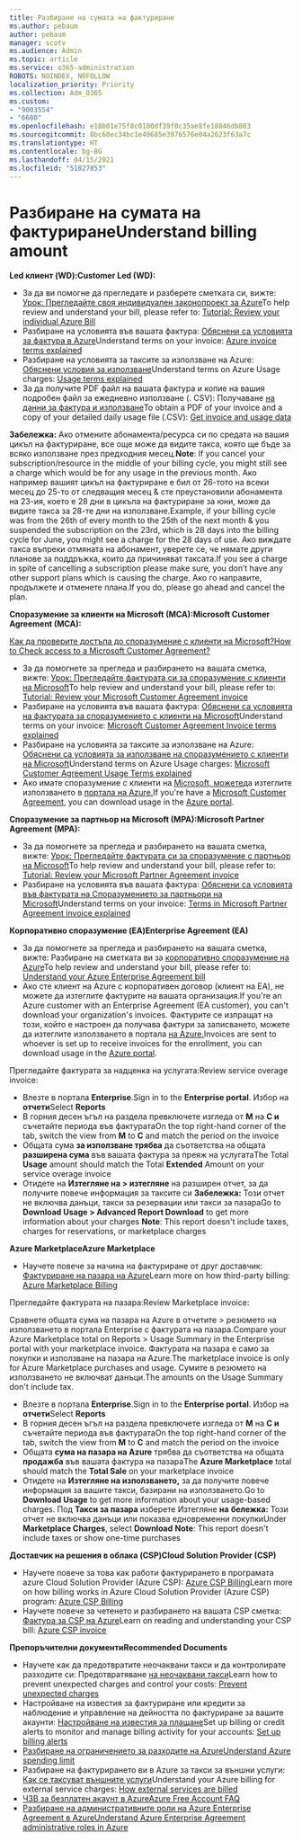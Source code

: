 ```yaml
---
title: Разбиране на сумата на фактуриране
ms.author: pebaum
author: pebaum
manager: scotv
ms.audience: Admin
ms.topic: article
ms.service: o365-administration
ROBOTS: NOINDEX, NOFOLLOW
localization_priority: Priority
ms.collection: Adm_O365
ms.custom:
- "9003554"
- "6680"
ms.openlocfilehash: e18b01e75f8c0100df39f0c35ae8fe18846db803
ms.sourcegitcommit: 8bc60ec34bc1e40685e3976576e04a2623f63a7c
ms.translationtype: HT
ms.contentlocale: bg-BG
ms.lasthandoff: 04/15/2021
ms.locfileid: "51827853"
---
```

# <a name="understand-billing-amount"></a><span data-ttu-id="e94ea-102">Разбиране на сумата на фактуриране</span><span class="sxs-lookup"><span data-stu-id="e94ea-102">Understand billing amount</span></span>

<span data-ttu-id="e94ea-103">**Led клиент (WD):**</span><span class="sxs-lookup"><span data-stu-id="e94ea-103">**Customer Led (WD):**</span></span>

- <span data-ttu-id="e94ea-104">За да ви помогне да прегледате и разберете сметката си, вижте: [Урок: Прегледайте своя индивидуален законопроект за Azure](https://docs.microsoft.com/azure/cost-management-billing/understand/review-individual-bill?WT.mc_id=Portal-Microsoft_Azure_Support)</span><span class="sxs-lookup"><span data-stu-id="e94ea-104">To help review and understand your bill, please refer to: [Tutorial: Review your individual Azure Bill](https://docs.microsoft.com/azure/cost-management-billing/understand/review-individual-bill?WT.mc_id=Portal-Microsoft_Azure_Support)</span></span>
- <span data-ttu-id="e94ea-105">Разбиране на условията във вашата фактура: [Обяснени са условията за фактура в Azure](https://docs.microsoft.com/azure/cost-management-billing/understand/understand-invoice?WT.mc_id=Portal-Microsoft_Azure_Support)</span><span class="sxs-lookup"><span data-stu-id="e94ea-105">Understand terms on your invoice: [Azure invoice terms explained](https://docs.microsoft.com/azure/cost-management-billing/understand/understand-invoice?WT.mc_id=Portal-Microsoft_Azure_Support)</span></span>
- <span data-ttu-id="e94ea-106">Разбиране на условията за таксите за използване на Azure: [Обяснени условия за използване](https://docs.microsoft.com/azure/cost-management-billing/understand/understand-usage?WT.mc_id=Portal-Microsoft_Azure_Support)</span><span class="sxs-lookup"><span data-stu-id="e94ea-106">Understand terms on Azure Usage charges: [Usage terms explained](https://docs.microsoft.com/azure/cost-management-billing/understand/understand-usage?WT.mc_id=Portal-Microsoft_Azure_Support)</span></span>
- <span data-ttu-id="e94ea-107">За да получите PDF файл на вашата фактура и копие на вашия подробен файл за ежедневно използване (. CSV): Получаване [на данни за фактура и използване](https://docs.microsoft.com/azure/billing/billing-download-azure-invoice-daily-usage-date?WT.mc_id=Portal-Microsoft_Azure_Support)</span><span class="sxs-lookup"><span data-stu-id="e94ea-107">To obtain a PDF of your invoice and a copy of your detailed daily usage file (.CSV): [Get invoice and usage data](https://docs.microsoft.com/azure/billing/billing-download-azure-invoice-daily-usage-date?WT.mc_id=Portal-Microsoft_Azure_Support)</span></span>

<span data-ttu-id="e94ea-108">**Забележка:** Ако отмените абонамента/ресурса си по средата на вашия цикъл на фактуриране, все още може да видите такса, която ще бъде за всяко използване през предходния месец.</span><span class="sxs-lookup"><span data-stu-id="e94ea-108">**Note**: If you cancel your subscription/resource in the middle of your billing cycle, you might still see a charge which would be for any usage in the previous month.</span></span> <span data-ttu-id="e94ea-109">Ако например вашият цикъл на фактуриране е бил от 26-тото на всеки месец до 25-то от следващия месец & сте преустановили абонамента на 23-ия, което е 28 дни в цикъла на фактуриране за юни, може да видите такса за 28-те дни на използване.</span><span class="sxs-lookup"><span data-stu-id="e94ea-109">Example, if your billing cycle was from the 26th of every month to the 25th of the next month & you suspended the subscription on the 23rd, which is 28 days into the billing cycle for June, you might see a charge for the 28 days of use.</span></span> <span data-ttu-id="e94ea-110">Ако виждате такса въпреки отмяната на абонамент, уверете се, че нямате други планове за поддръжка, които да причиняват таксата.</span><span class="sxs-lookup"><span data-stu-id="e94ea-110">If you see a charge in spite of cancelling a subscription please make sure, you don’t have any other support plans which is causing the charge.</span></span> <span data-ttu-id="e94ea-111">Ако го направите, продължете и отменете плана.</span><span class="sxs-lookup"><span data-stu-id="e94ea-111">If you do, please go ahead and cancel the plan.</span></span>

<span data-ttu-id="e94ea-112">**Споразумение за клиенти на Microsoft (MCA):**</span><span class="sxs-lookup"><span data-stu-id="e94ea-112">**Microsoft Customer Agreement (MCA):**</span></span>

[<span data-ttu-id="e94ea-113">Как да проверите достъпа до споразумение с клиенти на Microsoft?</span><span class="sxs-lookup"><span data-stu-id="e94ea-113">How to Check access to a Microsoft Customer Agreement?</span></span>](https://docs.microsoft.com/azure/cost-management-billing/manage/download-azure-invoice-daily-usage-date?WT.mc_id=Portal-Microsoft_Azure_Support#check-access-to-a-microsoft-customer-agreement)

- <span data-ttu-id="e94ea-114">За да помогнете за прегледа и разбирането на вашата сметка, вижте: [Урок: Прегледайте фактурата си за споразумение с клиенти на Microsoft](https://docs.microsoft.com/azure/cost-management-billing/understand/review-customer-agreement-bill?WT.mc_id=Portal-Microsoft_Azure_Support)</span><span class="sxs-lookup"><span data-stu-id="e94ea-114">To help review and understand your bill, please refer to: [Tutorial: Review your Microsoft Customer Agreement invoice](https://docs.microsoft.com/azure/cost-management-billing/understand/review-customer-agreement-bill?WT.mc_id=Portal-Microsoft_Azure_Support)</span></span>
- <span data-ttu-id="e94ea-115">Разбиране на условията във вашата фактура: [Обяснени са условията на фактурата за споразумението с клиенти на Microsoft](https://docs.microsoft.com/azure/cost-management-billing/understand/mca-understand-your-invoice?WT.mc_id=Portal-Microsoft_Azure_Support)</span><span class="sxs-lookup"><span data-stu-id="e94ea-115">Understand terms on your invoice: [Microsoft Customer Agreement Invoice terms explained](https://docs.microsoft.com/azure/cost-management-billing/understand/mca-understand-your-invoice?WT.mc_id=Portal-Microsoft_Azure_Support)</span></span>
- <span data-ttu-id="e94ea-116">Разбиране на условията за таксите за използване на Azure: [Обяснени са условията за използване на споразумението с клиенти на Microsoft](https://docs.microsoft.com/azure/cost-management-billing/understand/mca-understand-your-usage?WT.mc_id=Portal-Microsoft_Azure_Support)</span><span class="sxs-lookup"><span data-stu-id="e94ea-116">Understand terms on Azure Usage charges: [Microsoft Customer Agreement Usage Terms explained](https://docs.microsoft.com/azure/cost-management-billing/understand/mca-understand-your-usage?WT.mc_id=Portal-Microsoft_Azure_Support)</span></span>
- <span data-ttu-id="e94ea-117">Ако имате споразумение с клиенти на [Microsoft, можете](https://docs.microsoft.com/azure/cost-management-billing/manage/download-azure-invoice-daily-usage-date?WT.mc_id=Portal-Microsoft_Azure_Support#check-access-to-a-microsoft-customer-agreement)да изтеглите използването в [портала на Azure.](https://portal.azure.com/)</span><span class="sxs-lookup"><span data-stu-id="e94ea-117">If you're have a [Microsoft Customer Agreement](https://docs.microsoft.com/azure/cost-management-billing/manage/download-azure-invoice-daily-usage-date?WT.mc_id=Portal-Microsoft_Azure_Support#check-access-to-a-microsoft-customer-agreement), you can download usage in the [Azure portal](https://portal.azure.com/).</span></span>

<span data-ttu-id="e94ea-118">**Споразумение за партньор на Microsoft (MPA):**</span><span class="sxs-lookup"><span data-stu-id="e94ea-118">**Microsoft Partner Agreement (MPA):**</span></span>

- <span data-ttu-id="e94ea-119">За да помогнете за прегледа и разбирането на вашата сметка, вижте: [Урок: Прегледайте фактурата си за споразумение с партньор на Microsoft](https://docs.microsoft.com/azure/cost-management-billing/understand/review-partner-agreement-bill?WT.mc_id=Portal-Microsoft_Azure_Support)</span><span class="sxs-lookup"><span data-stu-id="e94ea-119">To help review and understand your bill, please refer to: [Tutorial: Review your Microsoft Partner Agreement invoice](https://docs.microsoft.com/azure/cost-management-billing/understand/review-partner-agreement-bill?WT.mc_id=Portal-Microsoft_Azure_Support)</span></span>
- <span data-ttu-id="e94ea-120">Разбиране на условията във вашата фактура: [Обяснени са условията във фактурата на Споразумението за партньори на Microsoft](https://docs.microsoft.com/azure/cost-management-billing/understand/mpa-invoice-terms?WT.mc_id=Portal-Microsoft_Azure_Support)</span><span class="sxs-lookup"><span data-stu-id="e94ea-120">Understand terms on your invoice: [Terms in Microsoft Partner Agreement invoice explained](https://docs.microsoft.com/azure/cost-management-billing/understand/mpa-invoice-terms?WT.mc_id=Portal-Microsoft_Azure_Support)</span></span>

<span data-ttu-id="e94ea-121">**Корпоративно споразумение (EA)**</span><span class="sxs-lookup"><span data-stu-id="e94ea-121">**Enterprise Agreement (EA)**</span></span>

- <span data-ttu-id="e94ea-122">За да помогнете за прегледа и разбирането на вашата сметка, вижте: Разбиране на сметката ви за [корпоративно споразумение на Azure](https://docs.microsoft.com/azure/cost-management-billing/understand/review-enterprise-agreement-bill?WT.mc_id=Portal-Microsoft_Azure_Support)</span><span class="sxs-lookup"><span data-stu-id="e94ea-122">To help review and understand your bill, please refer to: [Understand your Azure Enterprise Agreement bill](https://docs.microsoft.com/azure/cost-management-billing/understand/review-enterprise-agreement-bill?WT.mc_id=Portal-Microsoft_Azure_Support)</span></span>
- <span data-ttu-id="e94ea-123">Ако сте клиент на Azure с корпоративен договор (клиент на EA), не можете да изтеглите фактурите на вашата организация.</span><span class="sxs-lookup"><span data-stu-id="e94ea-123">If you're an Azure customer with an Enterprise Agreement (EA customer), you can't download your organization's invoices.</span></span> <span data-ttu-id="e94ea-124">Фактурите се изпращат на този, който е настроен да получава фактури за записването, можете да изтеглите използването в портала [на Azure.](https://portal.azure.com/)</span><span class="sxs-lookup"><span data-stu-id="e94ea-124">Invoices are sent to whoever is set up to receive invoices for the enrollment, you can download usage in the [Azure portal](https://portal.azure.com/).</span></span>

<span data-ttu-id="e94ea-125">Прегледайте фактурата за надценка на услугата:</span><span class="sxs-lookup"><span data-stu-id="e94ea-125">Review service overage invoice:</span></span>

- <span data-ttu-id="e94ea-126">Влезте в портала **Enterprise**.</span><span class="sxs-lookup"><span data-stu-id="e94ea-126">Sign in to the **Enterprise portal**.</span></span> <span data-ttu-id="e94ea-127">Избор на **отчети**</span><span class="sxs-lookup"><span data-stu-id="e94ea-127">Select **Reports**</span></span>
- <span data-ttu-id="e94ea-128">В горния десен ъгъл на раздела превключете изгледа от **M** на **C и** съчетайте периода във фактурата</span><span class="sxs-lookup"><span data-stu-id="e94ea-128">On the top right-hand corner of the tab, switch the view from **M** to **C** and match the period on the invoice</span></span>
- <span data-ttu-id="e94ea-129">Общата сума **за използване трябва** да съответства на общата **разширена сума** във вашата фактура за преяж на услугата</span><span class="sxs-lookup"><span data-stu-id="e94ea-129">The Total **Usage** amount should match the Total **Extended** Amount on your service overage invoice</span></span>
- <span data-ttu-id="e94ea-130">Отидете на **Изтегляне на > изтегляне** на разширен отчет, за да получите повече информация за таксите си **Забележка:** Този отчет не включва данъци, такси за резервации или такси за пазара</span><span class="sxs-lookup"><span data-stu-id="e94ea-130">Go to **Download Usage > Advanced Report Download** to get more information about your charges **Note**: This report doesn't include taxes, charges for reservations, or marketplace charges</span></span>

<span data-ttu-id="e94ea-131">**Azure Marketplace**</span><span class="sxs-lookup"><span data-stu-id="e94ea-131">**Azure Marketplace**</span></span>

- <span data-ttu-id="e94ea-132">Научете повече за начина на фактуриране от друг доставчик: [Фактуриране на пазара на Azure](https://docs.microsoft.com/azure/billing/billing-understand-your-azure-marketplace-charges?WT.mc_id=Portal-Microsoft_Azure_Support)</span><span class="sxs-lookup"><span data-stu-id="e94ea-132">Learn more on how third-party billing: [Azure Marketplace Billing](https://docs.microsoft.com/azure/billing/billing-understand-your-azure-marketplace-charges?WT.mc_id=Portal-Microsoft_Azure_Support)</span></span>

<span data-ttu-id="e94ea-133">Прегледайте фактурата на пазара:</span><span class="sxs-lookup"><span data-stu-id="e94ea-133">Review Marketplace invoice:</span></span>

<span data-ttu-id="e94ea-134">Сравнете общата сума на пазара на Azure в отчетите > резюмето на използването в портала Enterprise с фактурата на пазара.</span><span class="sxs-lookup"><span data-stu-id="e94ea-134">Compare your Azure Marketplace total on Reports > Usage Summary in the Enterprise portal with your marketplace invoice.</span></span> <span data-ttu-id="e94ea-135">Фактурата на пазара е само за покупки и използване на пазара на Azure.</span><span class="sxs-lookup"><span data-stu-id="e94ea-135">The marketplace invoice is only for Azure Marketplace purchases and usage.</span></span> <span data-ttu-id="e94ea-136">Сумите в резюмето на използването не включват данъци.</span><span class="sxs-lookup"><span data-stu-id="e94ea-136">The amounts on the Usage Summary don't include tax.</span></span>

- <span data-ttu-id="e94ea-137">Влезте в портала **Enterprise**.</span><span class="sxs-lookup"><span data-stu-id="e94ea-137">Sign in to the **Enterprise portal**.</span></span> <span data-ttu-id="e94ea-138">Избор на **отчети**</span><span class="sxs-lookup"><span data-stu-id="e94ea-138">Select **Reports**</span></span>
- <span data-ttu-id="e94ea-139">В горния десен ъгъл на раздела превключете изгледа от **M** на **C и** съчетайте периода във фактурата</span><span class="sxs-lookup"><span data-stu-id="e94ea-139">On the top right-hand corner of the tab, switch the view from **M** to **C** and match the period on the invoice</span></span>
- <span data-ttu-id="e94ea-140">Общата **сума на пазара на Azure** трябва да съответства на общата **продажба** във вашата фактура на пазара</span><span class="sxs-lookup"><span data-stu-id="e94ea-140">The **Azure Marketplace** total should match the **Total Sale** on your marketplace invoice</span></span>
- <span data-ttu-id="e94ea-141">Отидете на **Изтегляне на използването,** за да получите повече информация за вашите такси, базирани на използването.</span><span class="sxs-lookup"><span data-stu-id="e94ea-141">Go to **Download Usage** to get more information about your usage-based charges.</span></span> <span data-ttu-id="e94ea-142">Под **Такси за пазара** изберете Изтегляне **на** **бележка:** Този отчет не включва данъци или показва едновременни покупки</span><span class="sxs-lookup"><span data-stu-id="e94ea-142">Under **Marketplace Charges**, select **Download** **Note**: This report doesn't include taxes or show one-time purchases</span></span>

<span data-ttu-id="e94ea-143">**Доставчик на решения в облака (CSP)**</span><span class="sxs-lookup"><span data-stu-id="e94ea-143">**Cloud Solution Provider (CSP)**</span></span>

- <span data-ttu-id="e94ea-144">Научете повече за това как работи фактурирането в програмата azure Cloud Solution Provider (Azure CSP): [Azure CSP Billing](https://docs.microsoft.com/azure/cloud-solution-provider/billing/azure-csp-billing-overview?WT.mc_id=Portal-Microsoft_Azure_Support)</span><span class="sxs-lookup"><span data-stu-id="e94ea-144">Learn more on how billing works in Azure Cloud Solution Provider (Azure CSP) program: [Azure CSP Billing](https://docs.microsoft.com/azure/cloud-solution-provider/billing/azure-csp-billing-overview?WT.mc_id=Portal-Microsoft_Azure_Support)</span></span>
- <span data-ttu-id="e94ea-145">Научете повече за четенето и разбирането на вашата CSP сметка: [Фактура за CSP на Azure](https://docs.microsoft.com/azure/cloud-solution-provider/billing/azure-csp-invoice?WT.mc_id=Portal-Microsoft_Azure_Support)</span><span class="sxs-lookup"><span data-stu-id="e94ea-145">Learn on reading and understanding your CSP bill: [Azure CSP invoice](https://docs.microsoft.com/azure/cloud-solution-provider/billing/azure-csp-invoice?WT.mc_id=Portal-Microsoft_Azure_Support)</span></span>

<span data-ttu-id="e94ea-146">**Препоръчителни документи**</span><span class="sxs-lookup"><span data-stu-id="e94ea-146">**Recommended Documents**</span></span>

- <span data-ttu-id="e94ea-147">Научете как да предотвратите неочаквани такси и да контролирате разходите си: Предотвратяване [на неочаквани такси](https://docs.microsoft.com/azure/cost-management-billing/manage/getting-started?WT.mc_id=Portal-Microsoft_Azure_Support)</span><span class="sxs-lookup"><span data-stu-id="e94ea-147">Learn how to prevent unexpected charges and control your costs: [Prevent unexpected charges](https://docs.microsoft.com/azure/cost-management-billing/manage/getting-started?WT.mc_id=Portal-Microsoft_Azure_Support)</span></span>
- <span data-ttu-id="e94ea-148">Настройване на известия за фактуриране или кредити за наблюдение и управление на дейността по фактуриране за вашите акаунти: [Настройване на известия за плащане](https://docs.microsoft.com/azure/cost-management-billing/costs/cost-mgt-alerts-monitor-usage-spending?WT.mc_id=Portal-Microsoft_Azure_Support)</span><span class="sxs-lookup"><span data-stu-id="e94ea-148">Set up billing or credit alerts to monitor and manage billing activity for your accounts: [Set up billing alerts](https://docs.microsoft.com/azure/cost-management-billing/costs/cost-mgt-alerts-monitor-usage-spending?WT.mc_id=Portal-Microsoft_Azure_Support)</span></span>
- [<span data-ttu-id="e94ea-149">Разбиране на ограничението за разходите на Azure</span><span class="sxs-lookup"><span data-stu-id="e94ea-149">Understand Azure spending limit</span></span>](https://docs.microsoft.com/azure/cost-management-billing/manage/spending-limit?WT.mc_id=Portal-Microsoft_Azure_Support)
- <span data-ttu-id="e94ea-150">Разбиране на фактурирането ви в Azure за такси за външни услуги: [Как се таксуват външните услуги](https://docs.microsoft.com/azure/cost-management-billing/understand/understand-azure-marketplace-charges?WT.mc_id=Portal-Microsoft_Azure_Support)</span><span class="sxs-lookup"><span data-stu-id="e94ea-150">Understand your Azure billing for external service charges: [How external services are billed](https://docs.microsoft.com/azure/cost-management-billing/understand/understand-azure-marketplace-charges?WT.mc_id=Portal-Microsoft_Azure_Support)</span></span>
- [<span data-ttu-id="e94ea-151">ЧЗВ за безплатен акаунт в Azure</span><span class="sxs-lookup"><span data-stu-id="e94ea-151">Azure Free Account FAQ</span></span>](https://azure.microsoft.com/free/free-account-faq/)
- [<span data-ttu-id="e94ea-152">Разбиране на административните роли на Azure Enterprise Agreement в Azure</span><span class="sxs-lookup"><span data-stu-id="e94ea-152">Understand Azure Enterprise Agreement administrative roles in Azure</span></span>](https://docs.microsoft.com/azure/cost-management-billing/manage/understand-ea-roles?WT.mc_id=Portal-Microsoft_Azure_Support)